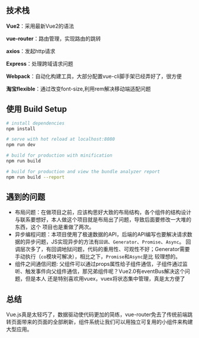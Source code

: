 
## 技术栈
**Vue2**：采用最新Vue2的语法

**vue-router**：路由管理，实现路由的跳转

**axios**：发起http请求

**Express**：处理跨域请求问题

**Webpack**：自动化构建工具，大部分配置vue-cli脚手架已经弄好了，很方便

**淘宝flexible**：通过改变font-size,利用rem解决移动端适配问题

## 使用 Build Setup

``` bash
# install dependencies
npm install

# serve with hot reload at localhost:8080
npm run dev

# build for production with minification
npm run build

# build for production and view the bundle analyzer report
npm run build --report
```
## 遇到的问题
* 布局问题：在做项目之前，应该构思好大致的布局结构，各个组件的结构设计与联系要想好，本人做这个项目就是布局出了问题，导致后面要修改一大堆的东西，这个   项目也是重做了两次。
* 异步编程问题：本项目使用了极速数据的API，后端的API编写也要解决请求数据的异步问题，JS实现异步的方法有`回调`、`Generator`、`Promise`、`Async`。
  回调层次多了，有回调地狱问题，代码的重用性、可观性不好；Generator需要手动执行（`co`模块可解决），相比之下，`Promise`和`Async`是比                 较理想的。
* 组件之间通信问题: 父组件可以通过props属性给子组件通信，子组件通过监听、触发事件向父组件通信，那兄弟组件呢？Vue2.0有eventBus解决这个问题，但是本人   还是特别喜欢用vuex，vuex将状态集中管理，真是太方便了
## 总结
Vue.js真是太轻巧了，数据驱动使代码更加的简练，vue-router免去了传统前端跳转页面带来的页面的全部刷新，组件系统让我们可以用独立可复用的小组件来构建大型应用。



